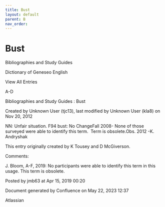 ```yaml
---
title: Bust
layout: default
parent: B
nav_order:
---
```


# Bust

Bibliographies and Study Guides

Dictionary of Geneseo English

View All Entries

A-D

Bibliographies and Study Guides : Bust

Created by  Unknown User (tjc13), last modified by  Unknown User (kla8) on Nov 20, 2012

NN: Unfair situation. F94 bust: No ChangeFall 2008- None of those surveyed were able to identify this term.  Term is obsolete.Obs. 2012 -K. Andryshak

This entry originally created by K Tousey and D McGiverson.

Comments:

J. Bloom, A-F, 2019: No participants were able to identify this term in this usage. This term is obsolete. 

Posted by jmb63 at Apr 15, 2019 00:20

Document generated by Confluence on May 22, 2023 12:37

Atlassian
